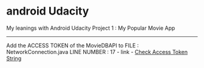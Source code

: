 # android Udacity
My leanings with Android Udacity
Project 1 : My Popular Movie App
<hr />
Add the ACCESS TOKEN of the MovieDBAPI to FILE : NetworkConnection.java LINE NUMBER : 17 - link - <a href="https://github.com/shivasurya/android/blob/master/app/src/main/java/com/ivb/udacity/NetworkConnection.java#L17">Check Access Token String</a>
